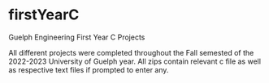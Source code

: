 # firstYearC
Guelph Engineering First Year C Projects

All different projects were completed throughout the Fall semested of the 2022-2023 University of Guelph year.
All zips contain relevant c file as well as respective text files if prompted to enter any.
